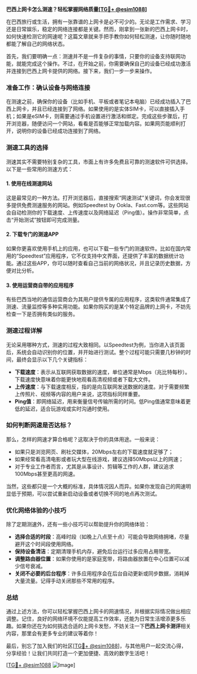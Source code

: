 **巴西上网卡怎么测速？轻松掌握网络质量[[TG💪+ @esim1088](https://t.me/s/esim1088)]**

在巴西旅行或生活，拥有一张靠谱的上网卡是必不可少的。无论是工作需求、学习还是日常娱乐，稳定的网络连接都是关键。然而，刚拿到一张新的巴西上网卡时，如何快速检测它的网速呢？这篇文章就来手把手教你如何轻松测速，让你随时随地都能了解自己的网络状态。

首先，我们要明确一点：测速并不是一件复杂的事情，只要你的设备支持联网功能，就能完成这个操作。不过，在开始之前，你需要确保自己的设备已经成功激活并连接到巴西上网卡提供的网络。接下来，我们一步一步来操作。

### **准备工作：确认设备与网络连接**
在测速之前，确保你的设备（比如手机、平板或者笔记本电脑）已经成功插入了巴西上网卡，并且已经连接到了网络。如果使用的是实体SIM卡，可以直接插入手机；如果是eSIM卡，则需要通过手机设置进行激活和绑定。完成这些步骤后，打开浏览器，随便访问一个网站，看看是否能够正常加载内容。如果网页能顺利打开，说明你的设备已经成功连接到了网络。

### **测速工具的选择**
测速其实不需要特别复杂的工具，市面上有许多免费且可靠的测速软件可供选择。以下是一些常用的测速方式：

#### **1. 使用在线测速网站**
这是最常见的一种方法。打开浏览器后，直接搜索“网速测试”关键词，你会发现很多提供免费测速服务的网站。例如Speedtest by Ookla、Fast.com等。这些网站会自动检测你的下载速度、上传速度以及网络延迟（Ping值）。操作非常简单，点击“开始测试”按钮即可完成测量。

#### **2. 下载专门的测速APP**
如果你更喜欢使用手机上的应用，也可以下载一些专门的测速软件。比如在国内常用的“Speedtest”应用程序，它不仅支持中文界面，还提供了丰富的数据统计功能。通过这些APP，你可以随时查看自己当前的网络状况，并且记录历史数据，方便对比分析。

#### **3. 使用运营商自带的应用程序**
有些巴西当地的通信运营商会为其用户提供专属的应用程序，这类软件通常集成了测速、流量监控等多种实用功能。如果你购买的是某个特定品牌的上网卡，不妨先检查一下是否拥有类似的服务。

### **测速过程详解**
无论采用哪种方式，测速的过程大致相同。以Speedtest为例，当你进入该页面后，系统会自动识别你的位置，并开始进行测试。整个过程可能只需要几秒钟的时间，最终会显示以下几个关键指标：

- **下载速度**：表示从互联网获取数据的速度，单位通常是Mbps（兆比特每秒）。下载速度快意味着你能更快地观看高清视频或者下载大文件。
- **上传速度**：与下载速度相反，指的是向互联网发送数据的速度。对于需要频繁上传照片、视频等内容的用户来说，这项指标同样重要。
- **Ping值**：即网络延迟，用来衡量信号传输所需的时间。低Ping值通常意味着更低的延迟，适合玩游戏或实时沟通时使用。

### **如何判断网速是否达标？**
那么，怎样的网速才算合格呢？这取决于你的具体用途。一般来说：

- 如果只是浏览网页、刷社交媒体，20Mbps左右的下载速度就足够了；
- 如果经常看高清电影或者玩大型在线游戏，建议选择50Mbps以上的网速；
- 对于专业工作者而言，尤其是从事设计、剪辑等工作的人群，建议追求100Mbps甚至更高的网速。

当然，这些都只是一个大概的标准，具体情况因人而异。如果你发现自己的网速明显低于预期，可以尝试重新启动设备或者切换不同的地点再次测试。

### **优化网络体验的小技巧**
除了定期测速外，还有一些小技巧可以帮助提升你的网络体验：

- **选择合适的时段**：高峰时段（如晚上八点至十点）可能会导致网络拥堵，尽量避开这个时间段使用网络。
- **保持设备清洁**：定期清理手机内存，避免后台运行过多应用占用带宽。
- **调整路由器位置**：如果你使用的是家庭宽带，将路由器放置在中心位置可以减少信号衰减。
- **关闭不必要的后台程序**：许多应用程序会在后台自动更新或同步数据，消耗掉大量流量。记得手动关闭那些不常用的程序。

### **总结**
通过上述方法，你可以轻松掌握巴西上网卡的网速情况，并根据实际情况做出相应调整。记住，良好的网络环境不仅能提高工作效率，还能为日常生活增添更多乐趣。如果你还在为如何挑选合适的上网卡发愁，不妨关注一下**巴西上网卡测评**相关内容，那里会有更多专业的建议等着你！

最后，别忘了加入我们的社区[[TG💪+ @esim1088](https://t.me/s/esim1088)]，与其他用户一起交流心得，分享经验！让我们共同打造一个更加便捷、高效的数字生活吧！

[[TG💪+ @esim1088](https://t.me/s/esim1088) ![Image](https://i.postimg.cc/4NQfJmqS/Snipaste-2025-05-13-00-14-12.png)]